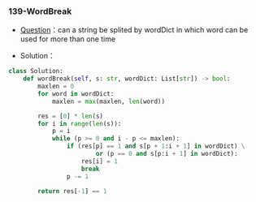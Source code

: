 ### 139-WordBreak

+ [Question](https://leetcode-cn.com/problems/word-break/)：can a string be splited by wordDict in which word can be used for more than one time

+ Solution：

```python
class Solution:
    def wordBreak(self, s: str, wordDict: List[str]) -> bool:
        maxlen = 0
        for word in wordDict:
            maxlen = max(maxlen, len(word))

        res = [0] * len(s)
        for i in range(len(s)):
            p = i
            while (p >= 0 and i - p <= maxlen):
                if (res[p] == 1 and s[p + 1:i + 1] in wordDict) \
                		or (p == 0 and s[p:i + 1] in wordDict):
                    res[i] = 1
                    break
                p -= 1

        return res[-1] == 1
```

